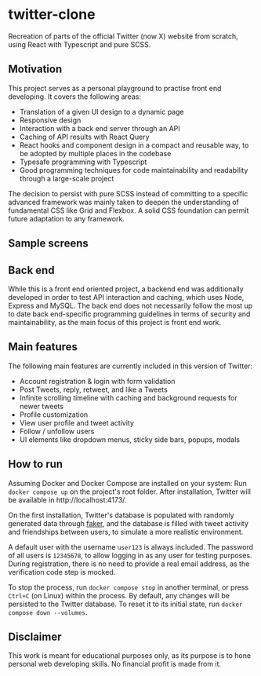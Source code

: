 # twitter-clone

Recreation of parts of the official Twitter (now X)
website from scratch, using React with Typescript and pure SCSS.

## Motivation

This project serves as a personal playground to practise front end developing.
It covers the following areas:

- Translation of a given UI design to a dynamic page
- Responsive design
- Interaction with a back end server through an API
- Caching of API results with React Query
- React hooks and component design in a compact and reusable way, to be adopted by multiple places in the codebase
- Typesafe programming with Typescript
- Good programming techniques for code maintainability and readability through a large-scale project

The decision to persist with pure SCSS instead of committing to a specific advanced framework was mainly taken
to deepen the understanding of fundamental CSS like Grid and Flexbox. A solid CSS foundation can permit future adaptation
to any framework.

## Sample screens

## Back end

While this is a front end oriented project, a backend end was additionally developed in order to
test API interaction and caching, which uses Node, Express and MySQL. The back end does not
necessarily follow the most up to date back end-specific programming guidelines in terms of security and maintainability,
as the main focus of this project is front end work.

## Main features

The following main features are currently included in this version of Twitter:

- Account registration & login with form validation
- Post Tweets, reply, retweet, and like a Tweets
- Infinite scrolling timeline with caching and background requests for newer tweets
- Profile customization
- View user profile and tweet activity
- Follow / unfollow users
- UI elements like dropdown menus, sticky side bars, popups, modals

## How to run

Assuming Docker and Docker Compose are installed on your system:
Run
`docker compose up` on the project's root folder.
After installation, Twitter will be available in <a>http://localhost:4173/</a>.

On the first installation, Twitter's database is populated with randomly generated data through [faker](https://fakerjs.dev/),
and the database is filled with tweet activity and friendships between users, to simulate a more realistic
environment.

A default user with the username
`user123` is always included. The password of all users is `12345678`, to allow logging in as any user
for testing purposes.
During registration, there is no need to provide a real email address, as the verification code
step is mocked.

To stop the process, run `docker compose stop` in another terminal, or press `Ctrl+C` (on Linux) within the process.
By default, any changes will be persisted to the Twitter database. To reset it to
its initial state, run `docker compose down --volumes`.

## Disclaimer

This work is meant for educational purposes only, as its purpose is to
hone personal web developing skills. No financial profit is made from it.
